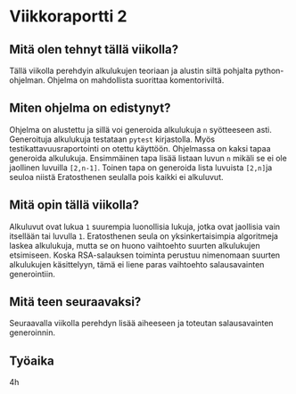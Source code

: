 # Viikkoraportti 2

## Mitä olen tehnyt tällä viikolla?

Tällä viikolla perehdyin alkulukujen teoriaan ja alustin siltä pohjalta python-ohjelman. Ohjelma on mahdollista suorittaa komentoriviltä.

## Miten ohjelma on edistynyt?

Ohjelma on alustettu ja sillä voi generoida alkulukuja `n` syötteeseen asti. Generoituja alkulukuja testataan `pytest` kirjastolla. Myös testikattavuusraportointi on otettu käyttöön. Ohjelmassa on kaksi tapaa generoida alkulukuja. Ensimmäinen tapa lisää listaan luvun `n` mikäli se ei ole jaollinen luvuilla `[2,n-1]`. Toinen tapa on generoida lista luvuista `[2,n]`ja seuloa niistä Eratosthenen seulalla pois kaikki ei alkuluvut.

## Mitä opin tällä viikolla?

Alkuluvut ovat lukua `1` suurempia luonollisia lukuja, jotka ovat jaollisia vain itsellään tai luvulla `1`. Eratosthenen seula on yksinkertaisimpia algoritmeja laskea alkulukuja, mutta se on huono vaihtoehto suurten alkulukujen etsimiseen. Koska RSA-salauksen toiminta perustuu nimenomaan suurten alkulukujen käsittelyyn, tämä ei liene paras vaihtoehto salausavainten generointiin.

## Mitä teen seuraavaksi?

Seuraavalla viikolla perehdyn lisää aiheeseen ja toteutan salausavainten generoinnin.

## Työaika

4h
